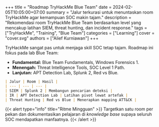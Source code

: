 +++
title = "Roadmap TryHackMe Blue Team"
date = 2024-02-05T10:05:00+07:00
summary = "Jalur terkurasi untuk menuntaskan room TryHackMe agar kemampuan SOC makin tajam."
description = "Rekomendasi room TryHackMe Blue Team berdasarkan level yang mencakup latihan SIEM, threat hunting, dan incident response."
tags = ["TryHackMe", "Training", "Blue Team"]
categories = ["Learning"]
cover = "cover.svg"
authors = ["Alief Kurniawan"]
+++

TryHackMe sangat pas untuk menjaga skill SOC tetap tajam. Roadmap ini fokus pada lab Blue Team:

- **Fundamental:** Blue Team Fundamentals, Windows Forensics 1.
- **Menengah:** Threat Intelligence Tools, SOC Level 1 Path.
- **Lanjutan:** APT Detection Lab, Splunk 2, Red vs Blue.

```markdown
| Jalur | Room | Hasil |
| --- | --- | --- |
| SIEM | Splunk 2 | Membangun pencarian deteksi |
| IR | APT Detection Lab | Latihan pivot lewat artefak |
| Threat Hunting | Red vs Blue | Menerapkan mapping ATT&CK |
```

{{< alert type="info" title="Ritme Mingguan" >}}
Targetkan satu room per pekan dan dokumentasikan pelajaran di _knowledge base_ supaya seluruh SOC mendapatkan manfaatnya.
{{< /alert >}}
